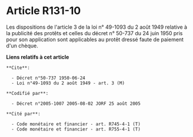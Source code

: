 # Article R131-10

Les dispositions de l'article 3 de la loi n° 49-1093 du 2 août 1949 relative à la publicité des protêts et celles du décret
n° 50-737 du 24 juin 1950 pris pour son application sont applicables au protêt dressé faute de paiement d'un chèque.

**Liens relatifs à cet article**

	**Cite**:

	  - Décret n°50-737 1950-06-24
	  - Loi n°49-1093 du 2 août 1949 - art. 3 (M)

	**Codifié par**:

	  - Décret n°2005-1007 2005-08-02 JORF 25 août 2005

	**Cité par**:

	  - Code monétaire et financier - art. R745-4-1 (T)
	  - Code monétaire et financier - art. R755-4-1 (T)

